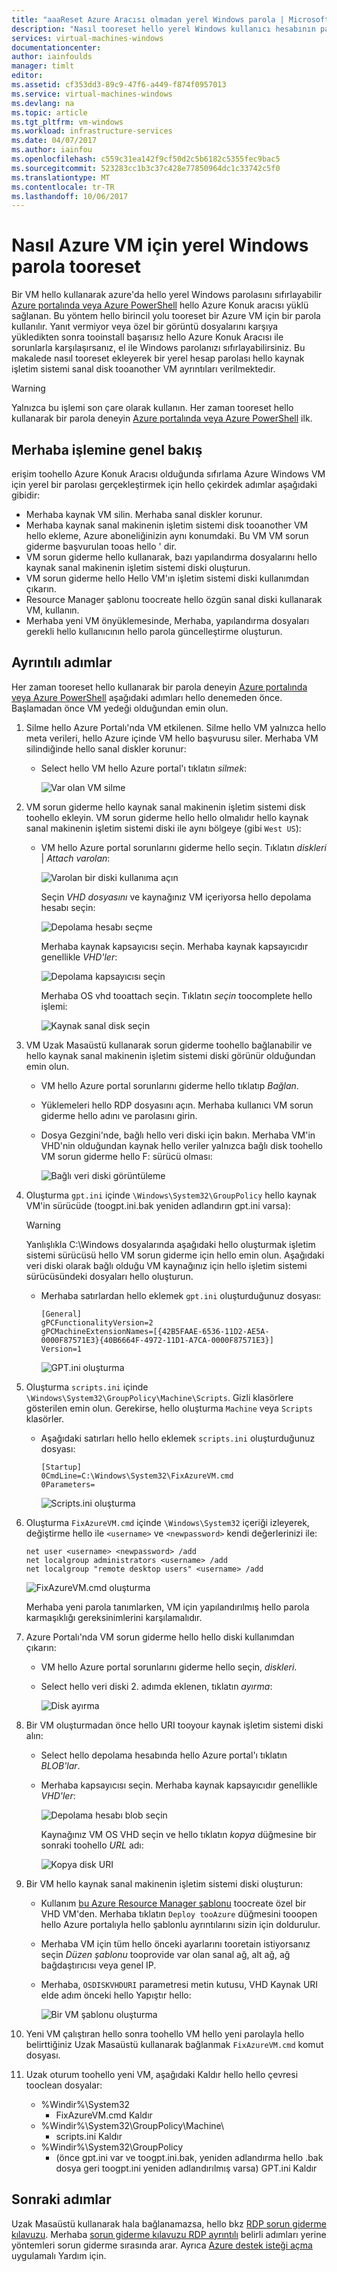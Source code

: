```yaml
---
title: "aaaReset Azure Aracısı olmadan yerel Windows parola | Microsoft Docs"
description: "Nasıl tooreset hello yerel Windows kullanıcı hesabının parolasını hello Azure Konuk aracısı yüklü olan veya bir VM üzerinde çalışan olmadığında"
services: virtual-machines-windows
documentationcenter: 
author: iainfoulds
manager: timlt
editor: 
ms.assetid: cf353dd3-89c9-47f6-a449-f874f0957013
ms.service: virtual-machines-windows
ms.devlang: na
ms.topic: article
ms.tgt_pltfrm: vm-windows
ms.workload: infrastructure-services
ms.date: 04/07/2017
ms.author: iainfou
ms.openlocfilehash: c559c31ea142f9cf50d2c5b6182c5355fec9bac5
ms.sourcegitcommit: 523283cc1b3c37c428e77850964dc1c33742c5f0
ms.translationtype: MT
ms.contentlocale: tr-TR
ms.lasthandoff: 10/06/2017
---
```

# <a name="how-tooreset-local-windows-password-for-azure-vm"></a>Nasıl Azure VM için yerel Windows parola tooreset
Bir VM hello kullanarak azure'da hello yerel Windows parolasını sıfırlayabilir [Azure portalında veya Azure PowerShell](reset-rdp.md?toc=%2fazure%2fvirtual-machines%2fwindows%2ftoc.json) hello Azure Konuk aracısı yüklü sağlanan. Bu yöntem hello birincil yolu tooreset bir Azure VM için bir parola kullanılır. Yanıt vermiyor veya özel bir görüntü dosyalarını karşıya yükledikten sonra tooinstall başarısız hello Azure Konuk Aracısı ile sorunlarla karşılaşırsanız, el ile Windows parolanızı sıfırlayabilirsiniz. Bu makalede nasıl tooreset ekleyerek bir yerel hesap parolası hello kaynak işletim sistemi sanal disk tooanother VM ayrıntıları verilmektedir. 

> [!WARNING]
> Yalnızca bu işlemi son çare olarak kullanın. Her zaman tooreset hello kullanarak bir parola deneyin [Azure portalında veya Azure PowerShell](reset-rdp.md?toc=%2fazure%2fvirtual-machines%2fwindows%2ftoc.json) ilk.
> 
> 

## <a name="overview-of-hello-process"></a>Merhaba işlemine genel bakış
erişim toohello Azure Konuk Aracısı olduğunda sıfırlama Azure Windows VM için yerel bir parolası gerçekleştirmek için hello çekirdek adımlar aşağıdaki gibidir:

* Merhaba kaynak VM silin. Merhaba sanal diskler korunur.
* Merhaba kaynak sanal makinenin işletim sistemi disk tooanother VM hello ekleme, Azure aboneliğinizin aynı konumdaki. Bu VM VM sorun giderme başvurulan tooas hello ' dir.
* VM sorun giderme hello kullanarak, bazı yapılandırma dosyalarını hello kaynak sanal makinenin işletim sistemi diski oluşturun.
* VM sorun giderme hello Hello VM'ın işletim sistemi diski kullanımdan çıkarın.
* Resource Manager şablonu toocreate hello özgün sanal diski kullanarak VM, kullanın.
* Merhaba yeni VM önyüklemesinde, Merhaba, yapılandırma dosyaları gerekli hello kullanıcının hello parola güncelleştirme oluşturun.

## <a name="detailed-steps"></a>Ayrıntılı adımlar
Her zaman tooreset hello kullanarak bir parola deneyin [Azure portalında veya Azure PowerShell](reset-rdp.md?toc=%2fazure%2fvirtual-machines%2fwindows%2ftoc.json) aşağıdaki adımları hello denemeden önce. Başlamadan önce VM yedeği olduğundan emin olun. 

1. Silme hello Azure Portalı'nda VM etkilenen. Silme hello VM yalnızca hello meta verileri, hello Azure içinde VM hello başvurusu siler. Merhaba VM silindiğinde hello sanal diskler korunur:
   
   * Select hello VM hello Azure portal'ı tıklatın *silmek*:
     
     ![Var olan VM silme](./media/reset-local-password-without-agent/delete_vm.png)
2. VM sorun giderme hello kaynak sanal makinenin işletim sistemi disk toohello ekleyin. VM sorun giderme hello hello olmalıdır hello kaynak sanal makinenin işletim sistemi diski ile aynı bölgeye (gibi `West US`):
   
   * VM hello Azure portal sorunlarını giderme hello seçin. Tıklatın *diskleri* | *Attach varolan*:
     
     ![Varolan bir diski kullanıma açın](./media/reset-local-password-without-agent/disks_attach_existing.png)
     
     Seçin *VHD dosyasını* ve kaynağınız VM içeriyorsa hello depolama hesabı seçin:
     
     ![Depolama hesabı seçme](./media/reset-local-password-without-agent/disks_select_storageaccount.PNG)
     
     Merhaba kaynak kapsayıcısı seçin. Merhaba kaynak kapsayıcıdır genellikle *VHD'ler*:
     
     ![Depolama kapsayıcısı seçin](./media/reset-local-password-without-agent/disks_select_container.png)
     
     Merhaba OS vhd tooattach seçin. Tıklatın *seçin* toocomplete hello işlemi:
     
     ![Kaynak sanal disk seçin](./media/reset-local-password-without-agent/disks_select_source_vhd.png)
3. VM Uzak Masaüstü kullanarak sorun giderme toohello bağlanabilir ve hello kaynak sanal makinenin işletim sistemi diski görünür olduğundan emin olun.
   
   * VM hello Azure portal sorunlarını giderme hello tıklatıp *Bağlan*.
   * Yüklemeleri hello RDP dosyasını açın. Merhaba kullanıcı VM sorun giderme hello adını ve parolasını girin.
   * Dosya Gezgini'nde, bağlı hello veri diski için bakın. Merhaba VM'in VHD'nin olduğundan kaynak hello veriler yalnızca bağlı disk toohello VM sorun giderme hello F: sürücü olması:
     
     ![Bağlı veri diski görüntüleme](./media/reset-local-password-without-agent/troubleshooting_vm_fileexplorer.png)
4. Oluşturma `gpt.ini` içinde `\Windows\System32\GroupPolicy` hello kaynak VM'in sürücüde (toogpt.ini.bak yeniden adlandırın gpt.ini varsa):
   
   > [!WARNING]
   > Yanlışlıkla C:\Windows dosyalarında aşağıdaki hello oluşturmak işletim sistemi sürücüsü hello VM sorun giderme için hello emin olun. Aşağıdaki veri diski olarak bağlı olduğu VM kaynağınız için hello işletim sistemi sürücüsündeki dosyaları hello oluşturun.
   > 
   > 
   
   * Merhaba satırlardan hello eklemek `gpt.ini` oluşturduğunuz dosyası:
     
     ```
     [General]
     gPCFunctionalityVersion=2
     gPCMachineExtensionNames=[{42B5FAAE-6536-11D2-AE5A-0000F87571E3}{40B6664F-4972-11D1-A7CA-0000F87571E3}]
     Version=1
     ```
     
     ![GPT.ini oluşturma](./media/reset-local-password-without-agent/create_gpt_ini.png)
5. Oluşturma `scripts.ini` içinde `\Windows\System32\GroupPolicy\Machine\Scripts`. Gizli klasörlere gösterilen emin olun. Gerekirse, hello oluşturma `Machine` veya `Scripts` klasörler.
   
   * Aşağıdaki satırları hello hello eklemek `scripts.ini` oluşturduğunuz dosyası:
     
     ```
     [Startup]
     0CmdLine=C:\Windows\System32\FixAzureVM.cmd
     0Parameters=
     ```
     
     ![Scripts.ini oluşturma](./media/reset-local-password-without-agent/create_scripts_ini.png)
6. Oluşturma `FixAzureVM.cmd` içinde `\Windows\System32` içeriği izleyerek, değiştirme hello ile `<username>` ve `<newpassword>` kendi değerlerinizi ile:
   
    ```
    net user <username> <newpassword> /add
    net localgroup administrators <username> /add
    net localgroup "remote desktop users" <username> /add

    ```

    ![FixAzureVM.cmd oluşturma](./media/reset-local-password-without-agent/create_fixazure_cmd.png)
   
    Merhaba yeni parola tanımlarken, VM için yapılandırılmış hello parola karmaşıklığı gereksinimlerini karşılamalıdır.
7. Azure Portalı'nda VM sorun giderme hello hello diski kullanımdan çıkarın:
   
   * VM hello Azure portal sorunlarını giderme hello seçin, *diskleri*.
   * Select hello veri diski 2. adımda eklenen, tıklatın *ayırma*:
     
     ![Disk ayırma](./media/reset-local-password-without-agent/detach_disk.png)
8. Bir VM oluşturmadan önce hello URI tooyour kaynak işletim sistemi diski alın:
   
   * Select hello depolama hesabında hello Azure portal'ı tıklatın *BLOB'lar*.
   * Merhaba kapsayıcısı seçin. Merhaba kaynak kapsayıcıdır genellikle *VHD'ler*:
     
     ![Depolama hesabı blob seçin](./media/reset-local-password-without-agent/select_storage_details.png)
     
     Kaynağınız VM OS VHD seçin ve hello tıklatın *kopya* düğmesine bir sonraki toohello *URL* adı:
     
     ![Kopya disk URI](./media/reset-local-password-without-agent/copy_source_vhd_uri.png)
9. Bir VM hello kaynak sanal makinenin işletim sistemi diski oluşturun:
   
   * Kullanım [bu Azure Resource Manager şablonu](https://github.com/Azure/azure-quickstart-templates/tree/master/201-vm-specialized-vhd) toocreate özel bir VHD VM'den. Merhaba tıklatın `Deploy tooAzure` düğmesini tooopen hello Azure portalıyla hello şablonlu ayrıntılarını sizin için doldurulur.
   * Merhaba VM için tüm hello önceki ayarlarını tooretain istiyorsanız seçin *Düzen şablonu* tooprovide var olan sanal ağ, alt ağ, ağ bağdaştırıcısı veya genel IP.
   * Merhaba, `OSDISKVHDURI` parametresi metin kutusu, VHD Kaynak URI elde adım önceki hello Yapıştır hello:
     
     ![Bir VM şablonu oluşturma](./media/reset-local-password-without-agent/create_new_vm_from_template.png)
10. Yeni VM çalıştıran hello sonra toohello VM hello yeni parolayla hello belirttiğiniz Uzak Masaüstü kullanarak bağlanmak `FixAzureVM.cmd` komut dosyası.
11. Uzak oturum toohello yeni VM, aşağıdaki Kaldır hello hello çevresi tooclean dosyalar:
    
    * %Windir%\System32
      * FixAzureVM.cmd Kaldır
    * %Windir%\System32\GroupPolicy\Machine\
      * scripts.ini Kaldır
    * %Windir%\System32\GroupPolicy
      * (önce gpt.ini var ve toogpt.ini.bak, yeniden adlandırma hello .bak dosya geri toogpt.ini yeniden adlandırılmış varsa) GPT.ini Kaldır

## <a name="next-steps"></a>Sonraki adımlar
Uzak Masaüstü kullanarak hala bağlanamazsa, hello bkz [RDP sorun giderme kılavuzu](troubleshoot-rdp-connection.md?toc=%2fazure%2fvirtual-machines%2fwindows%2ftoc.json). Merhaba [sorun giderme kılavuzu RDP ayrıntılı](detailed-troubleshoot-rdp.md?toc=%2fazure%2fvirtual-machines%2fwindows%2ftoc.json) belirli adımları yerine yöntemleri sorun giderme sırasında arar. Ayrıca [Azure destek isteği açma](https://azure.microsoft.com/support/options/) uygulamalı Yardım için.

